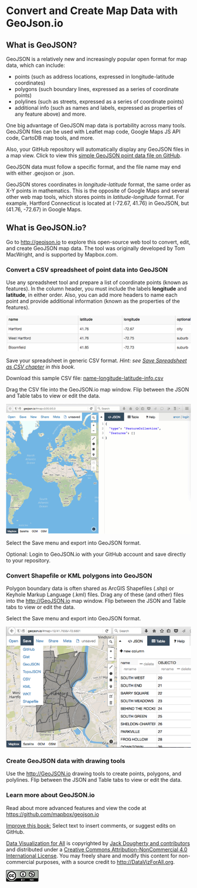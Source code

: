 # Convert and Create Map Data with GeoJson.io

## What is GeoJSON?
GeoJSON is a relatively new and increasingly popular open format for map data, which can include:
- points (such as address locations, expressed in longitude-latitude coordinates)
- polygons (such boundary lines, expressed as a series of coordinate points)
- polylines (such as streets, expressed as a series of coordinate points)
- additional info (such as names and labels, expressed as properties of any feature above)
and more.

One big advantage of GeoJSON map data is portability across many tools. GeoJSON files can be used with Leaflet map code, Google Maps JS API code, CartoDB map tools, and more.

Also, your GitHub repository will automatically display any GeoJSON files in a map view. Click to view this [simple GeoJSON point data file on GitHub](https://github.com/JackDougherty/datavizforall/blob/master/shape/geojsonio/name-latitude-longitude-info.geojson).

GeoJSON data must follow a specific format, and the file name may end with either .geojson or .json.

GeoJSON stores coordinates in *longitude-latitude* format, the same order as X-Y points in mathematics. This is the opposite of Google Maps and several other web map tools, which stores points in *latitude-longitude* format. For example, Hartford Connecticut is located at (-72.67, 41.76) in GeoJSON, but (41.76, -72.67) in Google Maps.

## What is GeoJSON.io?

Go to http://geojson.io to explore this open-source web tool to convert, edit, and create GeoJSON map data. The tool was originally developed by Tom MacWright, and is supported by Mapbox.com.

### Convert a CSV spreadsheet of point data into GeoJSON

Use any spreadsheet tool and prepare a list of coordinate points (known as features). In the column header, you must include the labels **longitude** and **latitude**, in either order. Also, you can add more headers to name each point and provide additional information (known as the properties of the features).

![](sample-csv-table-screenshot.png)

Save your spreadsheet in generic CSV format. *Hint: see [Save Spreadsheet as CSV chapter](/../../transform/csv/) in this book.*

Download this sample CSV file: [name-longitude-latitude-info.csv](name-longitude-latitude-info.csv)

Drag the CSV file into the GeoJSON.io map window. Flip between the JSON and Table tabs to view or edit the data.

![](dataviz-geojsonio-640.gif)

Select the Save menu and export into GeoJSON format.

Optional: Login to GeoJSON.io with your GitHub account and save directly to your repository.


### Convert Shapefile or KML polygons into GeoJSON

Polygon boundary data is often shared as ArcGIS Shapefiles (.shp) or Keyhole Markup Language (.kml) files. Drag any of these (and other) files into the http://GeoJSON.io map window. Flip between the JSON and Table tabs to view or edit the data.

Select the Save menu and export into GeoJSON format.

![](geojson-save-as.png)


### Create GeoJSON data with drawing tools

Use the http://GeoJSON.io drawing tools to create points, polygons, and polylines. Flip between the JSON and Table tabs to view or edit the data.

### Learn more about GeoJSON.io

Read about more advanced features and view the code at https://github.com/mapbox/geojson.io




[Improve this book:](../../gitbook/improve.md) Select text to insert comments, or suggest edits on GitHub.

[Data Visualization for All](http://datavizforall.org)
is copyrighted by [Jack Dougherty and contributors](../../introduction/who.md)
and distributed under a [Creative Commons Attribution-NonCommercial 4.0 International License](http://creativecommons.org/licenses/by-nc/4.0). You may freely share and modify this content for non-commercial purposes, with a source credit to http://DataVizForAll.org.

![Creative Commons by-nc image](../../cc-by-nc.png)
